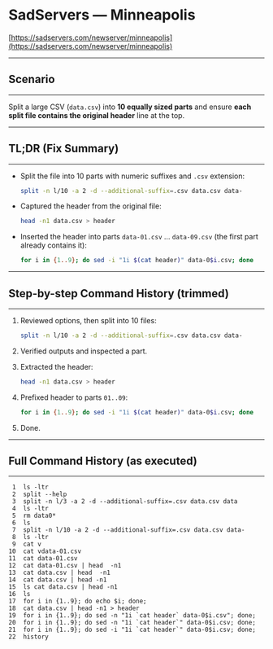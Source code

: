 # SadServers — Minneapolis

[https://sadservers.com/newserver/minneapolis](https://sadservers.com/newserver/minneapolis)

---

## Scenario

---

Split a large CSV (`data.csv`) into **10 equally sized parts** and ensure **each split file contains the original header** line at the top.

---

## TL;DR (Fix Summary)

---

* Split the file into 10 parts with numeric suffixes and `.csv` extension:

  ```bash
  split -n l/10 -a 2 -d --additional-suffix=.csv data.csv data-
  ```
* Captured the header from the original file:

  ```bash
  head -n1 data.csv > header
  ```
* Inserted the header into parts `data-01.csv` … `data-09.csv` (the first part already contains it):

  ```bash
  for i in {1..9}; do sed -i "1i $(cat header)" data-0$i.csv; done
  ```

---

## Step-by-step Command History (trimmed)

---

1. Reviewed options, then split into 10 files:

   ```bash
   split -n l/10 -a 2 -d --additional-suffix=.csv data.csv data-
   ```
2. Verified outputs and inspected a part.
3. Extracted the header:

   ```bash
   head -n1 data.csv > header
   ```
4. Prefixed header to parts `01..09`:

   ```bash
   for i in {1..9}; do sed -i "1i $(cat header)" data-0$i.csv; done
   ```
5. Done.

---

## Full Command History (as executed)

---

```
 1  ls -ltr
 2  split --help
 3  split -n l/3 -a 2 -d --additional-suffix=.csv data.csv data
 4  ls -ltr
 5  rm data0*
 6  ls
 7  split -n l/10 -a 2 -d --additional-suffix=.csv data.csv data-
 8  ls -ltr
 9  cat v 
10  cat vdata-01.csv
11  cat data-01.csv
12  cat data-01.csv | head  -n1
13  cat data.csv | head  -n1
14  cat data.csv | head -n1 
15  ls cat data.csv | head -n1
16  ls
17  for i in {1..9}; do echo $i; done;
18  cat data.csv | head -n1 > header
19  for i in {1..9}; do sed -n "1i `cat header` data-0$i.csv"; done;
20  for i in {1..9}; do sed -n "1i `cat header`" data-0$i.csv; done;
21  for i in {1..9}; do sed -i "1i `cat header`" data-0$i.csv; done;
22  history
```
